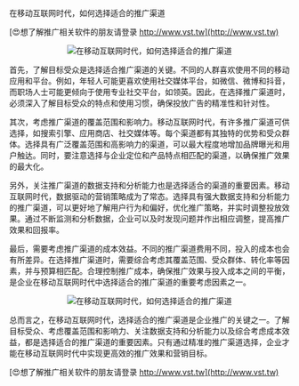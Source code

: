 在移动互联网时代，如何选择适合的推广渠道

[😍想了解推广相关软件的朋友请登录 http://www.vst.tw](http://www.vst.tw)

 <center><img src="https://vst.tw/MP4/tuiguang/png/7.png" alt="在移动互联网时代，如何选择适合的推广渠道"></center>

首先，了解目标受众是选择适合推广渠道的关键。不同的人群喜欢使用不同的移动应用和平台。例如，年轻人可能更喜欢使用社交媒体平台，如微信、微博和抖音，而职场人士可能更倾向于使用专业社交平台，如领英。因此，在选择推广渠道时，必须深入了解目标受众的特点和使用习惯，确保投放广告的精准性和针对性。

其次，考虑推广渠道的覆盖范围和影响力。移动互联网时代，有许多推广渠道可供选择，如搜索引擎、应用商店、社交媒体等。每个渠道都有其独特的优势和受众群体。选择具有广泛覆盖范围和高影响力的渠道，可以最大程度地增加品牌曝光和用户触达。同时，要注意选择与企业定位和产品特点相匹配的渠道，以确保推广效果的最大化。

另外，关注推广渠道的数据支持和分析能力也是选择适合的渠道的重要因素。移动互联网时代，数据驱动的营销策略成为了常态。选择具有强大数据支持和分析能力的推广渠道，可以更好地了解用户行为和偏好，优化推广策略，并实时调整投放效果。通过不断监测和分析数据，企业可以及时发现问题并作出相应调整，提高推广效果和回报率。

最后，需要考虑推广渠道的成本效益。不同的推广渠道费用不同，投入的成本也会有所差异。在选择推广渠道时，需要综合考虑其覆盖范围、受众群体、转化率等因素，并与预算相匹配。合理控制推广成本，确保推广效果与投入成本之间的平衡，是企业在移动互联网时代中选择适合的推广渠道的重要考虑因素之一。

 <center><img src="https://vst.tw/MP4/tuiguang/png/1.png" alt="在移动互联网时代，如何选择适合的推广渠道"></center>

总而言之，在移动互联网时代，选择适合的推广渠道是企业推广的关键之一。了解目标受众、考虑覆盖范围和影响力、关注数据支持和分析能力以及综合考虑成本效益，都是选择适合的推广渠道的重要因素。只有通过精准的推广渠道选择，企业才能在移动互联网时代中实现更高效的推广效果和营销目标。

[😍想了解推广相关软件的朋友请登录 http://www.vst.tw](http://www.vst.tw)



